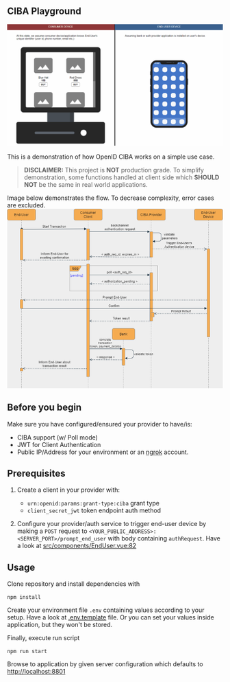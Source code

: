 ## CIBA Playground
![demo](public/demo.gif)

This is a demonstration of how OpenID CIBA works on a simple use case. 

> **DISCLAIMER:**
> This project is **NOT** production grade. To simplify demonstration, some functions handled at client side which **SHOULD NOT** be the same in real world applications. 

Image below demonstrates the flow. To decrease complexity, error cases are excluded.
![ciba-poll-flow](public/ciba-poll-flow.png)

## Before you begin
Make sure you have configured/ensured your provider to have/is:
- CIBA support (w/ Poll mode)
- JWT for Client Authentication
- Public IP/Address for your environment or an [ngrok](https://ngrok.com/) account.

## Prerequisites
1) Create a client in your provider with:
   - `urn:openid:params:grant-type:ciba` grant type
   - `client_secret_jwt` token endpoint auth method

2) Configure your provider/auth service to trigger end-user device by making a `POST` request to `<YOUR_PUBLIC_ADDRESS>:<SERVER_PORT>/prompt_end_user`
with body containing `authRequest`. Have a look at [src/components/EndUser.vue:82](src/components/EndUser.vue#L82)  

## Usage
Clone repository and install dependencies with
```shell
npm install
```

Create your environment file `.env` containing values according to your setup. Have a look at [.env.template](.env.template) file. Or you can set your values inside application, but they won't be stored.

Finally, execute run script
```shell
npm run start
```

Browse to application by given server configuration which defaults to [http://localhost:8801](http://localhost:8801)
